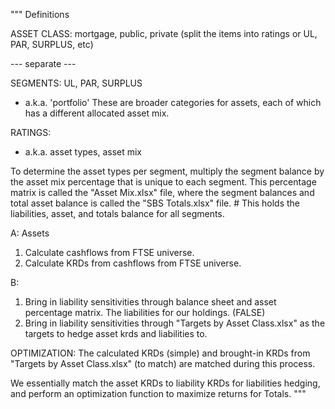 """
Definitions

ASSET CLASS: mortgage, public, private (split the items into ratings or UL, PAR, SURPLUS, etc)

--- separate ---

SEGMENTS: UL, PAR, SURPLUS
- a.k.a. 'portfolio'
These are broader categories for assets, each of which has a different allocated asset mix.

RATINGS:
- a.k.a. asset types, asset mix

To determine the asset types per segment, multiply the segment balance by the asset mix percentage that is unique to each
segment. This percentage matrix is called the "Asset Mix.xlsx" file, where the segment balances and total asset balance is 
called the "SBS Totals.xlsx" file. # This holds the liabilities, asset, and totals balance for all segments.

A: Assets
1. Calculate cashflows from FTSE universe.
2. Calculate KRDs from cashflows from FTSE universe.

B:
1. Bring in liability sensitivities through balance sheet and asset percentage matrix. The liabilities for our holdings. (FALSE)
1. Bring in liability sensitivities through "Targets by Asset Class.xlsx" as the targets to hedge asset krds and liabilities to.

OPTIMIZATION:
The calculated KRDs (simple) and brought-in KRDs from "Targets by Asset Class.xlsx" (to match) are matched during this 
process.

We essentially match the asset KRDs to liability KRDs for liabilities hedging, and perform an optimization function to 
maximize returns for Totals.
"""
